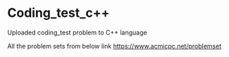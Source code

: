# Coding_test_c++

Uploaded coding_test problem to C++ language

All the problem sets from below link
https://www.acmicpc.net/problemset
